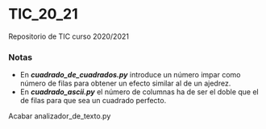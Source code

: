 # TIC_20_21
Repositorio de TIC curso 2020/2021

### Notas
* En ***cuadrado_de_cuadrados.py*** introduce un número impar como número de filas para obtener un efecto similar al de un ajedrez.
* En ***cuadrado_ascii.py*** el número de columnas ha de ser el doble que el de filas para que sea un cuadrado perfecto.

Acabar analizador_de_texto.py
